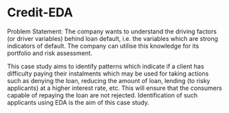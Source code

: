 # Credit-EDA

Problem Statement: The company wants to understand the driving factors (or driver variables) behind loan default, i.e. the variables which are strong indicators of default.  The company can utilise this knowledge for its portfolio and risk assessment.

This case study aims to identify patterns which indicate if a client has difficulty paying their instalments which may be used for taking actions such as denying the loan, reducing the amount of loan, lending (to risky applicants) at a higher interest rate, etc. This will ensure that the consumers capable of repaying the loan are not rejected. Identification of such applicants using EDA is the aim of this case study.

